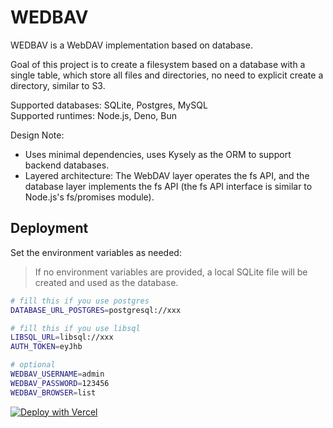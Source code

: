 # WEDBAV

WEDBAV is a WebDAV implementation based on database.

Goal of this project is to create a filesystem based on a database with a single table, which store all files and directories, no need to explicit create a directory, similar to S3.

Supported databases: SQLite, Postgres, MySQL  
Supported runtimes: Node.js, Deno, Bun

Design Note:

- Uses minimal dependencies, uses Kysely as the ORM to support backend databases.
- Layered architecture: The WebDAV layer operates the fs API, and the database layer implements the fs API (the fs API interface is similar to Node.js's fs/promises module).

## Deployment

Set the environment variables as needed:

> If no environment variables are provided, a local SQLite file will be created and used as the database.

```bash
# fill this if you use postgres
DATABASE_URL_POSTGRES=postgresql://xxx

# fill this if you use libsql
LIBSQL_URL=libsql://xxx
AUTH_TOKEN=eyJhb

# optional
WEDBAV_USERNAME=admin
WEDBAV_PASSWORD=123456
WEDBAV_BROWSER=list
```

[![Deploy with Vercel](https://vercel.com/button)](https://vercel.com/new/clone?repository-url=https://github.com/YieldRay/wedbav)
